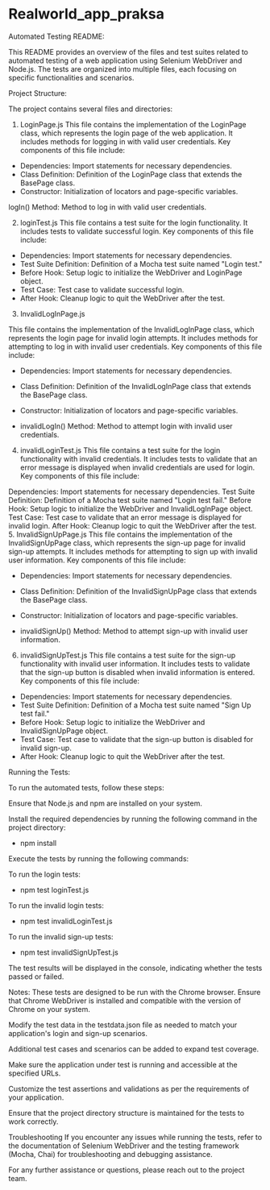 # Realworld_app_praksa

Automated Testing README:

This README provides an overview of the files and test suites related to automated testing of a web application using Selenium WebDriver and Node.js. The tests are organized into multiple files, each focusing on specific functionalities and scenarios.

Project Structure:

The project contains several files and directories:

1. LoginPage.js
This file contains the implementation of the LoginPage class, which represents the login page of the web application. It includes methods for logging in with valid user credentials. Key components of this file include:

- Dependencies: Import statements for necessary dependencies.
- Class Definition: Definition of the LoginPage class that extends the BasePage class.
- Constructor: Initialization of locators and page-specific variables.

logIn() Method: Method to log in with valid user credentials.

2. loginTest.js
This file contains a test suite for the login functionality. It includes tests to validate successful login. Key components of this file include:

- Dependencies: Import statements for necessary dependencies.
- Test Suite Definition: Definition of a Mocha test suite named "Login test."
- Before Hook: Setup logic to initialize the WebDriver and LoginPage object.
- Test Case: Test case to validate successful login.
- After Hook: Cleanup logic to quit the WebDriver after the test.

3. InvalidLogInPage.js

This file contains the implementation of the InvalidLogInPage class, which represents the login page for invalid login attempts. It includes methods for attempting to log in with invalid user credentials. Key components of this file include:

- Dependencies: Import statements for necessary dependencies.
- Class Definition: Definition of the InvalidLogInPage class that extends the BasePage class.
- Constructor: Initialization of locators and page-specific variables.

- invalidLogIn() Method: Method to attempt login with invalid user credentials.

4. invalidLoginTest.js
This file contains a test suite for the login functionality with invalid credentials. It includes tests to validate that an error message is displayed when invalid credentials are used for login. Key components of this file include:

Dependencies: Import statements for necessary dependencies.
Test Suite Definition: Definition of a Mocha test suite named "Login test fail."
Before Hook: Setup logic to initialize the WebDriver and InvalidLogInPage object.
Test Case: Test case to validate that an error message is displayed for invalid login.
After Hook: Cleanup logic to quit the WebDriver after the test.
5. InvalidSignUpPage.js
This file contains the implementation of the InvalidSignUpPage class, which represents the sign-up page for invalid sign-up attempts. It includes methods for attempting to sign up with invalid user information. Key components of this file include:

- Dependencies: Import statements for necessary dependencies.
- Class Definition: Definition of the InvalidSignUpPage class that extends the BasePage class.
- Constructor: Initialization of locators and page-specific variables.

- invalidSignUp() Method: Method to attempt sign-up with invalid user information.

6. invalidSignUpTest.js
This file contains a test suite for the sign-up functionality with invalid user information. It includes tests to validate that the sign-up button is disabled when invalid information is entered. Key components of this file include:

- Dependencies: Import statements for necessary dependencies.
- Test Suite Definition: Definition of a Mocha test suite named "Sign Up test fail."
- Before Hook: Setup logic to initialize the WebDriver and InvalidSignUpPage object.
- Test Case: Test case to validate that the sign-up button is disabled for invalid sign-up.
- After Hook: Cleanup logic to quit the WebDriver after the test.

Running the Tests:

To run the automated tests, follow these steps:

Ensure that Node.js and npm are installed on your system.

Install the required dependencies by running the following command in the project directory:

- npm install

Execute the tests by running the following commands:

To run the login tests:

- npm test loginTest.js

To run the invalid login tests:

- npm test invalidLoginTest.js

To run the invalid sign-up tests:

- npm test invalidSignUpTest.js


The test results will be displayed in the console, indicating whether the tests passed or failed.

Notes:
These tests are designed to be run with the Chrome browser. Ensure that Chrome WebDriver is installed and compatible with the version of Chrome on your system.

Modify the test data in the testdata.json file as needed to match your application's login and sign-up scenarios.

Additional test cases and scenarios can be added to expand test coverage.

Make sure the application under test is running and accessible at the specified URLs.

Customize the test assertions and validations as per the requirements of your application.

Ensure that the project directory structure is maintained for the tests to work correctly.

Troubleshooting
If you encounter any issues while running the tests, refer to the documentation of Selenium WebDriver and the testing framework (Mocha, Chai) for troubleshooting and debugging assistance.

For any further assistance or questions, please reach out to the project team.

